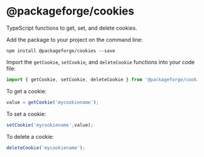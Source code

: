 # @packageforge/cookies

TypeScript functions to get, set, and delete cookies.

Add the package to your project on the command line:
```
npm install @packageforge/cookies --save
```

Import the `getCookie`, `setCookie`, and `deleteCookie` functions into your code file:
```typescript
import { getCookie, setCookie, deleteCookie } from '@packageforge/cookies';
```

To get a cookie:

```typescript
value = getCookie('mycookiename');
```

To set a cookie:

```typescript
setCookie('mycookiename',value);
```

To delete a cookie:

```typescript
deleteCookie('mycookiename');
```
